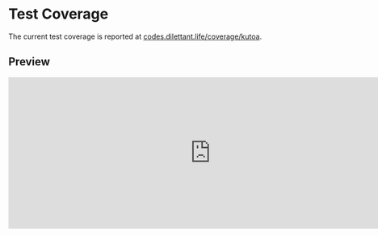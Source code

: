 # Test Coverage

The current test coverage is reported at <a href="https://codes.dilettant.life/coverage/kutoa/" target="coverage">codes.dilettant.life/coverage/kutoa</a>.

## Preview

<iframe width="800px" height="300px" style="border: 0px;" src="https://codes.dilettant.life/coverage/kutoa/"></iframe>
